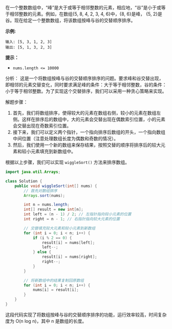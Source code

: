 在一个整数数组中，“峰”是大于或等于相邻整数的元素，相应地，“谷”是小于或等于相邻整数的元素。例如，在数组{5, 8, 4, 2, 3, 4, 6}中，{8, 6}是峰， {5, 2}是谷。现在给定一个整数数组，将该数组按峰与谷的交替顺序排序。

**示例:**

```
输入: [5, 3, 1, 2, 3]
输出: [5, 1, 3, 2, 3]
```

**提示：**

- `nums.length <= 10000`





分析：
这是一个将数组按峰与谷的交替顺序排序的问题。要求峰和谷交替出现，即相邻的元素交替变化，同时要求满足峰的条件：大于等于相邻整数，谷的条件：小于等于相邻整数。为了实现这个交替排序，我们可以采用一种贪心策略来实现。

解题步骤：
1. 首先，我们将数组排序，使得较大的元素在数组右侧，较小的元素在数组左侧。这样在排序后的数组中，大的元素会交替出现在偶数索引位置，小的元素会交替出现在奇数索引位置。
2. 接下来，我们可以定义两个指针，一个指向排序后数组的开头，一个指向数组中间位置（注意处理数组长度为偶数和奇数的情况）。
3. 然后，我们使用一个新的数组来保存结果，按照交替的顺序将排序后的较大元素和较小元素填充到新数组中。

根据以上步骤，我们可以实现 `wiggleSort()` 方法来排序数组。

```java
import java.util.Arrays;

class Solution {
    public void wiggleSort(int[] nums) {
        // 首先对数组排序
        Arrays.sort(nums);

        int n = nums.length;
        int[] result = new int[n];
        int left = (n - 1) / 2; // 左指针指向较小元素的位置
        int right = n - 1; // 右指针指向较大元素的位置

        // 交替填充较大元素和较小元素到新数组
        for (int i = 0; i < n; i++) {
            if (i % 2 == 0) {
                result[i] = nums[left];
                left--;
            } else {
                result[i] = nums[right];
                right--;
            }
        }

        // 将新数组中的结果复制回原数组
        for (int i = 0; i < n; i++) {
            nums[i] = result[i];
        }
    }
}
```

这段代码实现了将数组按峰与谷的交替顺序排序的功能，运行效率较高，时间复杂度为 O(n log n)，其中 n 是数组的长度。